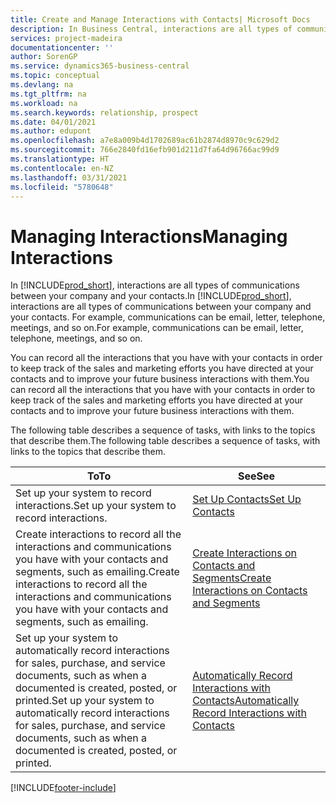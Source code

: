 ```yaml
---
title: Create and Manage Interactions with Contacts| Microsoft Docs
description: In Business Central, interactions are all types of communications between your company and your contacts. For example, communications can be email, letter, telephone, meetings, and so on.
services: project-madeira
documentationcenter: ''
author: SorenGP
ms.service: dynamics365-business-central
ms.topic: conceptual
ms.devlang: na
ms.tgt_pltfrm: na
ms.workload: na
ms.search.keywords: relationship, prospect
ms.date: 04/01/2021
ms.author: edupont
ms.openlocfilehash: a7e8a009b4d1702689ac61b2874d8970c9c629d2
ms.sourcegitcommit: 766e2840fd16efb901d211d7fa64d96766ac99d9
ms.translationtype: HT
ms.contentlocale: en-NZ
ms.lasthandoff: 03/31/2021
ms.locfileid: "5780648"
---
```

# <a name="managing-interactions"></a><span data-ttu-id="18e62-104">Managing Interactions</span><span class="sxs-lookup"><span data-stu-id="18e62-104">Managing Interactions</span></span>
<span data-ttu-id="18e62-105">In [!INCLUDE[prod_short](includes/prod_short.md)], interactions are all types of communications between your company and your contacts.</span><span class="sxs-lookup"><span data-stu-id="18e62-105">In [!INCLUDE[prod_short](includes/prod_short.md)], interactions are all types of communications between your company and your contacts.</span></span> <span data-ttu-id="18e62-106">For example, communications can be email, letter, telephone, meetings, and so on.</span><span class="sxs-lookup"><span data-stu-id="18e62-106">For example, communications can be email, letter, telephone, meetings, and so on.</span></span>

<span data-ttu-id="18e62-107">You can record all the interactions that you have with your contacts in order to keep track of the sales and marketing efforts you have directed at your contacts and to improve your future business interactions with them.</span><span class="sxs-lookup"><span data-stu-id="18e62-107">You can record all the interactions that you have with your contacts in order to keep track of the sales and marketing efforts you have directed at your contacts and to improve your future business interactions with them.</span></span>

<span data-ttu-id="18e62-108">The following table describes a sequence of tasks, with links to the topics that describe them.</span><span class="sxs-lookup"><span data-stu-id="18e62-108">The following table describes a sequence of tasks, with links to the topics that describe them.</span></span>

| <span data-ttu-id="18e62-109">To</span><span class="sxs-lookup"><span data-stu-id="18e62-109">To</span></span> | <span data-ttu-id="18e62-110">See</span><span class="sxs-lookup"><span data-stu-id="18e62-110">See</span></span> |
| --- | --- |
| <span data-ttu-id="18e62-111">Set up your system to record interactions.</span><span class="sxs-lookup"><span data-stu-id="18e62-111">Set up your system to record interactions.</span></span> |[<span data-ttu-id="18e62-112">Set Up Contacts</span><span class="sxs-lookup"><span data-stu-id="18e62-112">Set Up Contacts</span></span>](marketing-setup-contacts.md) |
|<span data-ttu-id="18e62-113">Create interactions to record all the interactions and communications you have with your contacts and segments, such as emailing.</span><span class="sxs-lookup"><span data-stu-id="18e62-113">Create interactions to record all the interactions and communications you have with your contacts and segments, such as emailing.</span></span>|[<span data-ttu-id="18e62-114">Create Interactions on Contacts and Segments</span><span class="sxs-lookup"><span data-stu-id="18e62-114">Create Interactions on Contacts and Segments</span></span>](marketing-how-create-interactions.md)|
|<span data-ttu-id="18e62-115">Set up your system to automatically record interactions for sales, purchase, and service documents, such as when a documented is created, posted, or printed.</span><span class="sxs-lookup"><span data-stu-id="18e62-115">Set up your system to automatically record interactions for sales, purchase, and service documents, such as when a documented is created, posted, or printed.</span></span>|[<span data-ttu-id="18e62-116">Automatically Record Interactions with Contacts</span><span class="sxs-lookup"><span data-stu-id="18e62-116">Automatically Record Interactions with Contacts</span></span>](marketing-auto-record-interactions.md)|


[!INCLUDE[footer-include](includes/footer-banner.md)]